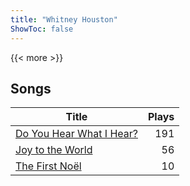 ```yaml
---
title: "Whitney Houston"
ShowToc: false
---
```


{{< more >}}

## Songs
Title | Plays 
----- | -----: 
[Do You Hear What I Hear?](/songs/do-you-hear-what-i-hear) | 191
[Joy to the World](/songs/joy-to-the-world) | 56
[The First Noël](/songs/the-first-noel) | 10

